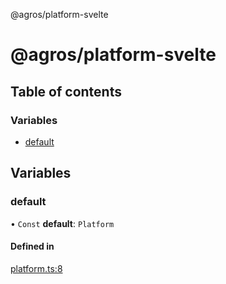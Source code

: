@agros/platform-svelte

# @agros/platform-svelte

## Table of contents

### Variables

- [default](index.md#default)

## Variables

### <a id="default" name="default"></a> default

• `Const` **default**: `Platform`

#### Defined in

[platform.ts:8](https://github.com/agrosjs/agros/blob/2842a8d/packages/agros-platform-svelte/src/platform.ts#L8)

